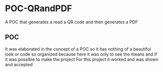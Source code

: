 # POC-QRandPDF
A POC that generates a read a QR code and then generates a PDF

## POC 
It was elaborated in the concept of a POC so it has nothing of a beautiful look or code so organized because here it was only to see the means and if it was possible to make the project
For this project it worked and was shown and accepted

